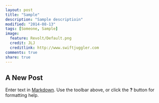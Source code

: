 ```yaml
---
layout: post
title: "Sample"
description: "Sample descriptioin"
modified: "2014-08-13"
tags: [Someone, Sample]
image:
  feature: Revolt/Default.png
  credit: JLJ
  creditlink: http://www.swiftjuggler.com
comments: true
share: true
---
```


## A New Post

Enter text in [Markdown](http://daringfireball.net/projects/markdown/). Use the toolbar above, or click the **?** button for formatting help.
